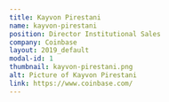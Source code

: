 ```yaml
---
title: Kayvon Pirestani
name: kayvon-pirestani
position: Director Institutional Sales
company: Coinbase
layout: 2019_default
modal-id: 1
thumbnail: kayvon-pirestani.png
alt: Picture of Kayvon Pirestani
link: https://www.coinbase.com/
---
```

